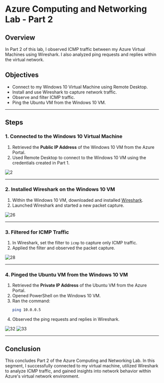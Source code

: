 # Azure Computing and Networking Lab - Part 2

## Overview
In Part 2 of this lab, I observed ICMP traffic between my Azure Virtual Machines using Wireshark. I also analyzed ping requests and replies within the virtual network.

## Objectives
- Connect to my Windows 10 Virtual Machine using Remote Desktop.
- Install and use Wireshark to capture network traffic.
- Observe and filter ICMP traffic.
- Ping the Ubuntu VM from the Windows 10 VM.

---

## Steps

### 1. Connected to the Windows 10 Virtual Machine
1. Retrieved the **Public IP Address** of the Windows 10 VM from the Azure Portal.
2. Used Remote Desktop to connect to the Windows 10 VM using the credentials created in Part 1.

![2](https://github.com/user-attachments/assets/9225ba2e-eab9-43a2-b9b6-125f5838b518)

---

### 2. Installed Wireshark on the Windows 10 VM
1. Within the Windows 10 VM, downloaded and installed [Wireshark](https://www.wireshark.org/).
2. Launched Wireshark and started a new packet capture.

![26](https://github.com/user-attachments/assets/5554240c-ccac-4cba-9492-7df24aa2a0a1)

---

### 3. Filtered for ICMP Traffic
1. In Wireshark, set the filter to `icmp` to capture only ICMP traffic.
2. Applied the filter and observed the packet capture.

![28](https://github.com/user-attachments/assets/1ff58038-a3d9-430e-8e85-bdb753f5ba87)

---

### 4. Pinged the Ubuntu VM from the Windows 10 VM
1. Retrieved the **Private IP Address** of the Ubuntu VM from the Azure Portal.
2. Opened PowerShell on the Windows 10 VM.
3. Ran the command:
   ```bash
   ping 10.0.0.5
   ```
4. Observed the ping requests and replies in Wireshark.

![32](https://github.com/user-attachments/assets/bd33487a-39ad-44d8-be00-151a9c0948c1)
![33](https://github.com/user-attachments/assets/01f643fb-4655-4a99-8faa-8dfd93343ff1)

---
## Conclusion
This concludes Part 2 of the Azure Computing and Networking Lab. In this segment, I successfully connected to my virtual machine, utilized Wireshark to analyze ICMP traffic, and gained insights into network behavior within Azure's virtual network environment.
